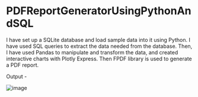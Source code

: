 # PDFReportGeneratorUsingPythonAndSQL
I have set up a SQLite database and load sample data into it using Python. 
I have used SQL queries to extract the data needed from the database. 
Then, I have used Pandas to manipulate and transform the data, and created interactive charts with Plotly Express.
Then FPDF library is used to generate a PDF report.

Output - 

![image](https://github.com/megharajput5/PDFReportGeneratorUsingPythonAndSQL/assets/46805338/fd2e7789-1e54-446d-8f1e-f31e800cb943)

